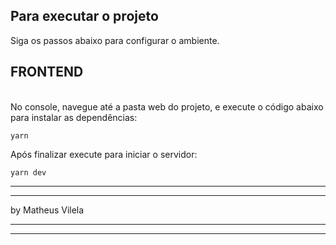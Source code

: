 ## Para executar o projeto

Siga os passos abaixo para configurar o ambiente.


## FRONTEND

\
No console, navegue até a pasta web do projeto, e execute o código abaixo para instalar as dependências:
```
yarn
```
Após finalizar execute para iniciar o servidor:
```
yarn dev
```


---
---
by Matheus Vilela

---
---
